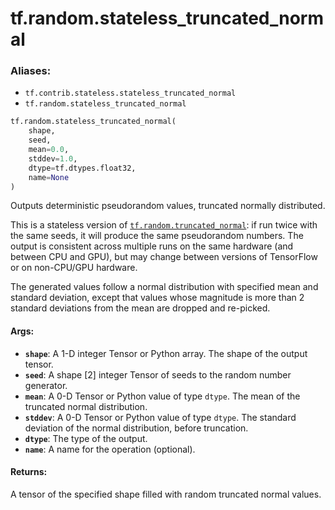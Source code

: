 <div itemscope itemtype="http://developers.google.com/ReferenceObject">
<meta itemprop="name" content="tf.random.stateless_truncated_normal" />
<meta itemprop="path" content="Stable" />
</div>

# tf.random.stateless_truncated_normal

### Aliases:

* `tf.contrib.stateless.stateless_truncated_normal`
* `tf.random.stateless_truncated_normal`

``` python
tf.random.stateless_truncated_normal(
    shape,
    seed,
    mean=0.0,
    stddev=1.0,
    dtype=tf.dtypes.float32,
    name=None
)
```

Outputs deterministic pseudorandom values, truncated normally distributed.

This is a stateless version of <a href="../../tf/random/truncated_normal.md"><code>tf.random.truncated_normal</code></a>: if run twice with
the
same seeds, it will produce the same pseudorandom numbers.  The output is
consistent across multiple runs on the same hardware (and between CPU
and GPU), but may change between versions of TensorFlow or on non-CPU/GPU
hardware.

The generated values follow a normal distribution with specified mean and
standard deviation, except that values whose magnitude is more than 2 standard
deviations from the mean are dropped and re-picked.

#### Args:

* <b>`shape`</b>: A 1-D integer Tensor or Python array. The shape of the output tensor.
* <b>`seed`</b>: A shape [2] integer Tensor of seeds to the random number generator.
* <b>`mean`</b>: A 0-D Tensor or Python value of type `dtype`. The mean of the
    truncated normal distribution.
* <b>`stddev`</b>: A 0-D Tensor or Python value of type `dtype`. The standard deviation
    of the normal distribution, before truncation.
* <b>`dtype`</b>: The type of the output.
* <b>`name`</b>: A name for the operation (optional).


#### Returns:

A tensor of the specified shape filled with random truncated normal values.